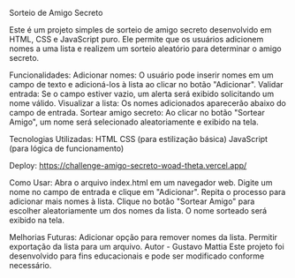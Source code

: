 Sorteio de Amigo Secreto

Este é um projeto simples de sorteio de amigo secreto desenvolvido em HTML, CSS e JavaScript puro. Ele permite que os usuários adicionem nomes a uma lista e realizem um sorteio aleatório para determinar o amigo secreto.


Funcionalidades:
Adicionar nomes: O usuário pode inserir nomes em um campo de texto e adicioná-los à lista ao clicar no botão "Adicionar".
Validar entrada: Se o campo estiver vazio, um alerta será exibido solicitando um nome válido.
Visualizar a lista: Os nomes adicionados aparecerão abaixo do campo de entrada.
Sortear amigo secreto: Ao clicar no botão "Sortear Amigo", um nome será selecionado aleatoriamente e exibido na tela.


Tecnologias Utilizadas:
HTML
CSS (para estilização básica)
JavaScript (para lógica de funcionamento)


Deploy:
https://challenge-amigo-secreto-woad-theta.vercel.app/


Como Usar:
Abra o arquivo index.html em um navegador web.
Digite um nome no campo de entrada e clique em "Adicionar".
Repita o processo para adicionar mais nomes à lista.
Clique no botão "Sortear Amigo" para escolher aleatoriamente um dos nomes da lista.
O nome sorteado será exibido na tela.


Melhorias Futuras:
Adicionar opção para remover nomes da lista.
Permitir exportação da lista para um arquivo.
Autor - Gustavo Mattia
Este projeto foi desenvolvido para fins educacionais e pode ser modificado conforme necessário.

